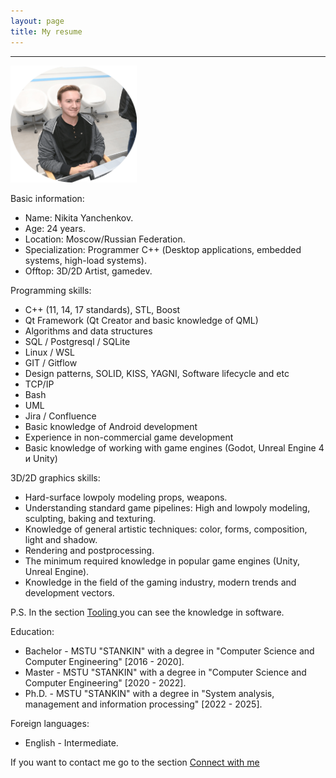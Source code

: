 ```yaml
---
layout: page
title: My resume
---
```


---

<img  src="public/img/face.png" alt="Фото автора сайта" style="width: 40%; height: auto; margin: 0 auto;"/>

Basic information:

- Name: Nikita Yanchenkov.
- Age: 24 years.
- Location: Moscow/Russian Federation.
- Specialization: Programmer С++ (Desktop applications, embedded systems, high-load systems).
- Offtop: 3D/2D Artist, gamedev.

Programming skills:

- C++ (11, 14, 17 standards), STL, Boost
- Qt Framework (Qt Creator and basic knowledge of QML)
- Algorithms and data structures
- SQL / Postgresql / SQLite
- Linux / WSL
- GIT / Gitflow
- Design patterns, SOLID, KISS, YAGNI, Software lifecycle and etc
- TCP/IP
- Bash
- UML
- Jira / Confluence
- Basic knowledge of Android development
- Experience in non-commercial game development
- Basic knowledge of working with game engines (Godot, Unreal Engine 4 и Unity)

3D/2D graphics skills:

- Hard-surface lowpoly modeling props, weapons.
- Understanding standard game pipelines: High and lowpoly modeling, sculpting, baking and texturing. 
- Knowledge of general artistic techniques: color, forms, composition, light and shadow.
- Rendering and postprocessing.
- The minimum required knowledge in popular game engines (Unity, Unreal Engine).
- Knowledge in the field of the gaming industry, modern trends and development vectors.

P.S. In the section <a href="https://nikiyani.github.io/tooling" target="_blank"> Tooling </a> you can see the knowledge in software.

Education: 

- Bachelor - MSTU "STANKIN" with a degree in "Computer Science and Computer Engineering" [2016 - 2020].
- Master - MSTU "STANKIN" with a degree in "Computer Science and Computer Engineering" [2020 - 2022].
- Ph.D. - MSTU "STANKIN" with a degree in "System analysis, management and information processing" [2022 - 2025].

Foreign languages:

- English - Intermediate.

If you want to contact me go to the section <a href="https://nikiyani.github.io/connect_with_me" target="_blank"> Connect with me </a> 





